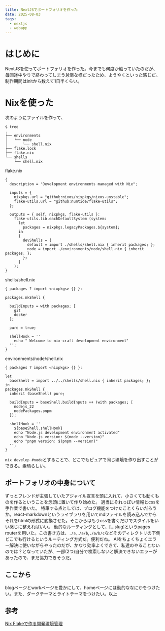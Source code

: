 ```yaml
---
title: NextJSでポートフォリオを作った
date: 2025-08-03
tags:
  - nextjs
  - webapp
---
```

# はじめに
NextJSを使ってポートフォリオを作った。今までも何度か触っていたのだが、毎回途中やりで終わってしまう怠惰な様だったため、ようやくといった感じだ。制作期間はinitから数えて1日半くらい。
# Nixを使った
次のようにファイルを作って、
```
$ tree 
.
├── environments
│   └── node
│       └── shell.nix
├── flake.lock
├── flake.nix
└── shells
    └── shell.nix
```
flake.nix
```
{
  description = "Development environments managed with Nix";

  inputs = {
    nixpkgs.url = "github:nixos/nixpkgs/nixos-unstable";
    flake-utils.url = "github:numtide/flake-utils";
  };

  outputs = { self, nixpkgs, flake-utils }:
    flake-utils.lib.eachDefaultSystem (system:
      let
        packages = nixpkgs.legacyPackages.${system};
      in
      {
        devShells = {
          default = import ./shells/shell.nix { inherit packages; };
          node = import ./environments/node/shell.nix { inherit packages; };
        };
      }
    );
}
```
shells/shell.nix
```
{ packages ? import <nixpkgs> {} }:

packages.mkShell {

  buildInputs = with packages; [
    git
    docker
  ];

  pure = true;

  shellHook = ''
    echo " Welcome to nix-craft development environment"
  '';
}

```
environments/node/shell.nix
```
{ packages ? import <nixpkgs> {} }:

let
  baseShell = import ../../shells/shell.nix { inherit packages; };
in
packages.mkShell {
  inherit (baseShell) pure;

  buildInputs = baseShell.buildInputs ++ (with packages; [
    nodejs_22
    nodePackages.pnpm
  ]);

  shellHook = ''
    ${baseShell.shellHook}
    echo "Node.js development environment activated"
    echo "Node.js version: $(node --version)"
    echo "pnpm version: $(pnpm --version)"
  '';
}
```
`nix develop #node`とすることで、どこでもピュアで同じ環境を作り出すことができる。素晴らしい。

## ポートフォリオの中身について
ずっとフレンドが主張していたアジャイル宣言を頭に入れて、小さくても動くものを作るということを念頭に置いて作り始めた。
適当にそれっぽい情報とcssを手作業で書いた。
特筆する点としては、ブログ機能をつけたことくらいだろうか。react-markdownというライブラリを用いてmdファイルを読み込んでからそれをhtmlの形式に変換させた。そこからはもうcssを書くだけでスタイルをいい感じに整えればいい。
動的なルーティングとして、[...slug]というpages routerを用いた。この書き方は、`./a`,`./a/b`,`./a/b/c`などそのディレクトリの下側どこでも行けるというルーティング方式だ。便利だね。
AIをちょくちょくエラー解決に使いながらやったのだが、かなり効率よくできて、私達のやることないのでは？となっていたが、一部(2つ)自分で検索しないと解決できないエラーがあったので、まだ協力できそうだ。

## ここから
blogページとworkページを豊かにして、homeページには動的ななにかをつけたい。また、ダークテーマとライトテーマをつけたい。以上

## 参考
[Nix Flakeで作る開発環境管理](https://zenn.dev/stmn_inc/articles/create-environment-to-nix-flake)
